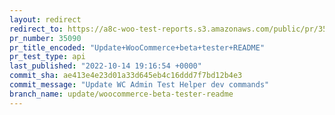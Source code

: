 ```yaml
---
layout: redirect
redirect_to: https://a8c-woo-test-reports.s3.amazonaws.com/public/pr/35090/api/index.html
pr_number: 35090
pr_title_encoded: "Update+WooCommerce+beta+tester+README"
pr_test_type: api
last_published: "2022-10-14 19:16:54 +0000"
commit_sha: ae413e4e23d01a33d645eb4c16ddd7f7bd12b4e3
commit_message: "Update WC Admin Test Helper dev commands"
branch_name: update/woocommerce-beta-tester-readme
---
```

